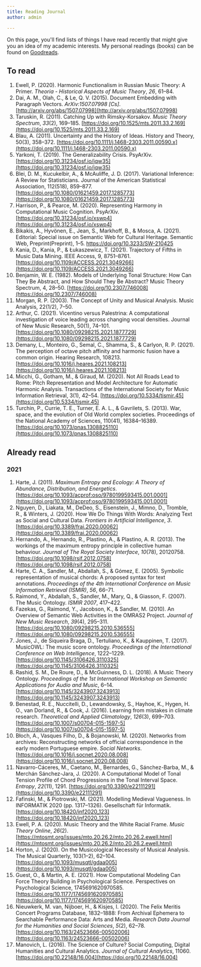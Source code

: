 ```yaml
---
title: Reading Journal
author: admin

---
```


On this page, you'll find lists of things I have read recently that might give you an idea of my academic interests. My personal readings (books) can be found on [Goodreads](https://www.goodreads.com/user/show/108178229-fabian-moss).

## To read

1. Ewell, P. (2020). Harmonic Functionalism in Russian Music Theory: A Primer. _Theoria - Historical Aspects of Music Theory_, _26_, 61–84.
2. Dai, A. M., Olah, C., & Le, Q. V. (2015). Document Embedding with Paragraph Vectors. _ArXiv:1507.07998 \[Cs\]_. [http://arxiv.org/abs/1507.07998](http://arxiv.org/abs/1507.07998)
3. Taruskin, R. (2011). Catching Up with Rimsky-Korsakov. _Music Theory Spectrum_, _33_(2), 169–185. [https://doi.org/10.1525/mts.2011.33.2.169](https://doi.org/10.1525/mts.2011.33.2.169)
4. Blau, A. (2011). Uncertainty and the History of Ideas. History and Theory, 50(3), 358–372. [https://doi.org/10.1111/j.1468-2303.2011.00590.x](https://doi.org/10.1111/j.1468-2303.2011.00590.x)
5. Yarkoni, T. (2019). The Generalizability Crisis. PsyArXiv. [https://doi.org/10.31234/osf.io/jqw35](https://doi.org/10.31234/osf.io/jqw35)
6. Blei, D. M., Kucukelbir, A., & McAuliffe, J. D. (2017). Variational Inference: A Review for Statisticians. Journal of the American Statistical Association, 112(518), 859–877. [https://doi.org/10.1080/01621459.2017.1285773](https://doi.org/10.1080/01621459.2017.1285773)
7. Harrison, P., & Pearce, M. (2020). Representing Harmony in Computational Music Cognition. PsyArXiv. [https://doi.org/10.31234/osf.io/xswp4](https://doi.org/10.31234/osf.io/xswp4)
8. Bikakis, A., Hyvönen, E., Jean, S., Markhoff, B., & Mosca, A. (2021). Editorial: Special issue on Semantic Web for Cultural Heritage. Semantic Web, Preprint(Preprint), 1–5. https://doi.org/10.3233/SW-210425
9. Kania, D., Kania, P., & Łukaszewicz, T. (2021). Trajectory of Fifths in Music Data Mining. IEEE Access, 9, 8751–8761. [https://doi.org/10.1109/ACCESS.2021.3049266](https://doi.org/10.1109/ACCESS.2021.3049266)
10. Benjamin, W. E. (1982). Models of Underlying Tonal Structure: How Can They Be Abstract, and How Should They Be Abstract? Music Theory Spectrum, 4, 28–50. [https://doi.org/10.2307/746008](https://doi.org/10.2307/746008)
12. Morgan, R. P. (2003). The Concept of Unity and Musical Analysis. Music Analysis, 22(1/2), 7–50.
13. Arthur, C. (2021). Vicentino versus Palestrina: A computational investigation of voice leading across changing vocal densities. Journal of New Music Research, 50(1), 74–101. [https://doi.org/10.1080/09298215.2021.1877729](https://doi.org/10.1080/09298215.2021.1877729)
14. Demany, L., Monteiro, G., Semal, C., Shamma, S., & Carlyon, R. P. (2021). The perception of octave pitch affinity and harmonic fusion have a common origin. Hearing Research, 108213. [https://doi.org/10.1016/j.heares.2021.108213](https://doi.org/10.1016/j.heares.2021.108213)
15. Micchi, G., Gotham, M., & Giraud, M. (2020). Not All Roads Lead to Rome: Pitch Representation and Model Architecture for Automatic Harmonic Analysis. Transactions of the International Society for Music Information Retrieval, 3(1), 42–54. [https://doi.org/10.5334/tismir.45](https://doi.org/10.5334/tismir.45)
16. Turchin, P., Currie, T. E., Turner, E. A. L., & Gavrilets, S. (2013). War, space, and the evolution of Old World complex societies. Proceedings of the National Academy of Sciences, 110(41), 16384–16389. [https://doi.org/10.1073/pnas.1308825110](https://doi.org/10.1073/pnas.1308825110)



## Already read

### 2021

1. Harte, J. (2011). _Maximum Entropy and Ecology: A Theory of Abundance, Distribution, and Energetics_. [https://doi.org/10.1093/acprof:oso/9780199593415.001.0001](https://doi.org/10.1093/acprof:oso/9780199593415.001.0001) 
2. Nguyen, D., Liakata, M., DeDeo, S., Eisenstein, J., Mimno, D., Tromble, R., & Winters, J. (2020). How We Do Things With Words: Analyzing Text as Social and Cultural Data. _Frontiers in Artificial Intelligence_, _3_. [https://doi.org/10.3389/frai.2020.00062](https://doi.org/10.3389/frai.2020.00062)
3. Hernando, A., Hernando, R., Plastino, A., & Plastino, A. R. (2013). The workings of the maximum entropy principle in collective human behaviour. _Journal of The Royal Society Interface_, _10_(78), 20120758. [https://doi.org/10.1098/rsif.2012.0758](https://doi.org/10.1098/rsif.2012.0758)
4. Harte, C. A., Sandler, M., Abdallah, S., & Gómez, E. (2005). Symbolic representation of musical chords: A proposed syntax for text annotations. _Proceedings of the 4th International Conference on Music Information Retrieval (ISMIR)_, _56_, 66–71.
5. Raimond, Y., Abdallah, S., Sandler, M., Mary, Q., & Giasson, F. (2007). The Music Ontology. _ISMIR 2007_, 417–422.
6. Fazekas, G., Raimond, Y., Jacobson, K., & Sandler, M. (2010). An Overview of Semantic Web Activities in the OMRAS2 Project. _Journal of New Music Research_, _39_(4), 295–311. [https://doi.org/10.1080/09298215.2010.536555](https://doi.org/10.1080/09298215.2010.536555)
7. Jones, J., de Siqueira Braga, D., Tertuliano, K., & Kauppinen, T. (2017). MusicOWL: The music score ontology. _Proceedings of the International Conference on Web Intelligence_, 1222–1229. [https://doi.org/10.1145/3106426.3110325](https://doi.org/10.1145/3106426.3110325) 
8. Rashid, S. M., De Roure, D., & McGuinness, D. L. (2018). A Music Theory Ontology. _Proceedings of the 1st International Workshop on Semantic Applications for Audio and Music_, 6–14. [https://doi.org/10.1145/3243907.3243913](https://doi.org/10.1145/3243907.3243913)
9. Benestad, R. E., Nuccitelli, D., Lewandowsky, S., Hayhoe, K., Hygen, H. O., van Dorland, R., & Cook, J. (2016). Learning from mistakes in climate research. _Theoretical and Applied Climatology_, _126_(3), 699–703. [https://doi.org/10.1007/s00704-015-1597-5](https://doi.org/10.1007/s00704-015-1597-5)
10. Błoch, A., Vasques Filho, D., & Bojanowski, M. (2020). Networks from archives: Reconstructing networks of official correspondence in the early modern Portuguese empire. _Social Networks_. [https://doi.org/10.1016/j.socnet.2020.08.008](https://doi.org/10.1016/j.socnet.2020.08.008)
11. Navarro-Cáceres, M., Caetano, M., Bernardes, G., Sánchez-Barba, M., & Merchán Sánchez-Jara, J. (2020). A Computational Model of Tonal Tension Profile of Chord Progressions in the Tonal Interval Space. _Entropy_, _22_(11), 1291. [https://doi.org/10.3390/e22111291](https://doi.org/10.3390/e22111291)
12. Fafinski, M., & Piotrowski, M. (2021). Modelling Medieval Vagueness. In INFORMATIK 2020 (pp. 1317–1326). Gesellschaft für Informatik. [https://doi.org/10.18420/inf2020_123](https://doi.org/10.18420/inf2020_123)
13. Ewell, P. A. (2020). Music Theory and the White Racial Frame. _Music Theory Online_, _26_(2). [https://mtosmt.org/issues/mto.20.26.2/mto.20.26.2.ewell.html](https://mtosmt.org/issues/mto.20.26.2/mto.20.26.2.ewell.html) 
14. Horton, J. (2020). On the Musicological Necessity of Musical Analysis. The Musical Quarterly, 103(1–2), 62–104. [https://doi.org/10.1093/musqtl/gdaa005](https://doi.org/10.1093/musqtl/gdaa005)
15. Guest, O., & Martin, A. E. (2021). How Computational Modeling Can Force Theory Building in Psychological Science. Perspectives on Psychological Science, 1745691620970585. [https://doi.org/10.1177/1745691620970585](https://doi.org/10.1177/1745691620970585)
16. Nieuwkerk, M. van, Nijboer, H., & Kisjes, I. (2020). The Felix Meritis Concert Programs Database, 1832–1888: From Archival Ephemera to Searchable Performance Data: Arts and Media. _Research Data Journal for the Humanities and Social Sciences_, _5_(2), 62–78. [https://doi.org/10.1163/24523666-00502006](https://doi.org/10.1163/24523666-00502006)
17. Manovich, L. (2016). The Science of Culture? Social Computing, Digital Humanities and Cultural Analytics. _Journal of Cultural Analytics_, 11060\. [https://doi.org/10.22148/16.004](https://doi.org/10.22148/16.004)